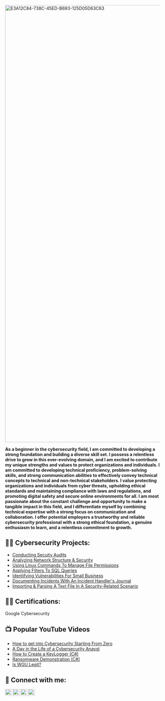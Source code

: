 <img width="1424" alt="E3A12C84-738C-45ED-B693-125D05D63C63" src="https://github.com/klgate89/Images-in-read-me/assets/133932451/438245f8-b8a6-4de9-9fca-31ef5529b637">




<b>As a beginner in the cybersecurity field, I am committed to developing a strong foundation and building a diverse skill set. I possess a relentless drive to grow in this ever-evolving domain, and I am excited to contribute my unique strengths and values to protect organizations and individuals. I am committed to developing technical proficiency, problem-solving skills, and strong communication abilities to effectively convey technical concepts to technical and non-technical stakeholders. I value protecting organizations and individuals from cyber threats, upholding ethical standards and maintaining compliance with laws and regulations, and promoting digital safety and secure online environments for all. I am most passionate about the constant challenge and opportunity to make a tangible impact in this field, and I differentiate myself by combining technical expertise with a strong focus on communication and collaboration. I offer potential employers a trustworthy and reliable cybersecurity professional with a strong ethical foundation, a genuine enthusiasm to learn, and a relentless commitment to growth. </b>

<h2>👨‍💻 Cybersecurity Projects:</h2>

  - [Conducting Secuity Audits](https://github.com/klgate89/SecurityAuditLab/blob/main/README.md)
  - [Analyzing Network Structure & Security](https://github.com/klgate89/NetworkStructureAndSecurity)
  - [Using Linux Commands To Manage File Permissions](https://github.com/joshmadakor1/Sentinel-Lab)
  - [Applying Filters To SQL Queries](https://github.com/joshmadakor1/EncrypterPOC)
  - [Identifying Vulnerabilities For Small Business](https://github.com/joshmadakor1/Package-Delivery-Pathfinding-Algorithm)
  - [Documenting Incidents With An Incident Handler's Journal](https://github.com/joshmadakor1/Package-Delivery-Pathfinding-Algorithm)
  - [Importing & Parsing A Text File In A Security-Related Scenario](https://github.com/joshmadakor1/Package-Delivery-Pathfinding-Algorithm)

<h2>👨‍💻 Certifications:</h2>
Google Cybersecurity

<h2>📺 Popular YouTube Videos</h2>

- [How to get into Cybersecurity Starting From Zero](https://www.youtube.com/watch?v=a83ASGn_V_s)
- [A Day in the Life of a Cybersecurity Anayst](https://www.youtube.com/watch?v=uHy3oM7NnoU)
- [How to Create a KeyLogger (C#)](https://www.youtube.com/watch?v=N-L9hklSlNk)
- [Ransomware Demonstration (C#)](https://www.youtube.com/watch?v=OfvdQeh79s0)
- [Is WGU Legit?](https://www.youtube.com/watch?v=E2MwRWxDBkA)

<h2> 🤳 Connect with me:</h2>

[<img align="left" alt="JoshMadakor | YouTube" width="22px" src="https://cdn.jsdelivr.net/npm/simple-icons@v3/icons/youtube.svg" />][youtube]
[<img align="left" alt="JoshMadakor | Twitter" width="22px" src="https://cdn.jsdelivr.net/npm/simple-icons@v3/icons/twitter.svg" />][twitter]
[<img align="left" alt="JoshMadakor | LinkedIn" width="22px" src="https://cdn.jsdelivr.net/npm/simple-icons@v3/icons/linkedin.svg" />][linkedin]
[<img align="left" alt="JoshMadakor | Instagram" width="22px" src="https://cdn.jsdelivr.net/npm/simple-icons@v3/icons/instagram.svg" />][instagram]

[twitter]: https://twitter.com/joshmadakor
[youtube]: https://www.youtube.com/c/joshmadakor
[instagram]: https://www.instagram.com/joshmadakor/
[linkedin]: https://linkedin.com/in/joshmadakor

<!--
**joshmadakor1/joshmadakor1** is a ✨ _special_ ✨ repository because its `README.md` (this file) appears on your GitHub profile.

Here are some ideas to get you started:

- 🔭 I’m currently working on ...
- 🌱 I’m currently learning ...
- 👯 I’m looking to collaborate on ...
- 🤔 I’m looking for help with ...
- 💬 Ask me about ...
- 📫 How to reach me: ...
- 😄 Pronouns: ...
- ⚡ Fun fact: ...
-->
